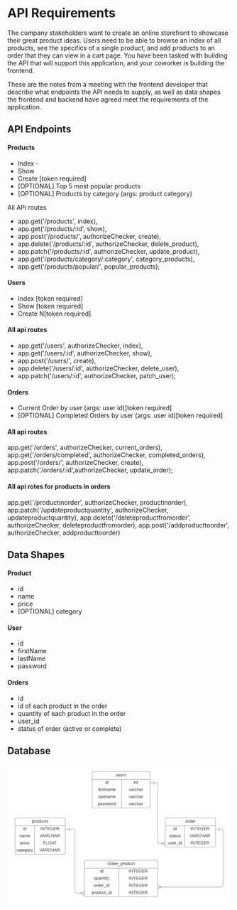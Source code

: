 # API Requirements
The company stakeholders want to create an online storefront to showcase their great product ideas. Users need to be able to browse an index of all products, see the specifics of a single product, and add products to an order that they can view in a cart page. You have been tasked with building the API that will support this application, and your coworker is building the frontend.

These are the notes from a meeting with the frontend developer that describe what endpoints the API needs to supply, as well as data shapes the frontend and backend have agreed meet the requirements of the application. 

## API Endpoints
#### Products
- Index - 
- Show
- Create [token required]
- [OPTIONAL] Top 5 most popular products 
- [OPTIONAL] Products by category (args: product category)

All APi routes
- app.get('/products', index),
- app.get('/products/:id', show),
- app.post('/products/', authorizeChecker, create),
- app.delete('/products/:id', authorizeChecker, delete_product),
- app.patch('/products/:id', authorizeChecker, update_product),
- app.get('/products/category/:category', category_products),
- app.get('/products/popular/', popular_products);


#### Users
- Index [token required]
- Show [token required]
- Create N[token required]

#### All api routes
- app.get('/users', authorizeChecker, index),
- app.get('/users/:id', authorizeChecker, show),
- app.post('/users/', create),
- app.delete('/users/:id', authorizeChecker, delete_user),
- app.patch('/users/:id', authorizeChecker, patch_user);

#### Orders
- Current Order by user (args: user id)[token required]
- [OPTIONAL] Completed Orders by user (args: user id)[token required]

#### All api routes

app.get('/orders', authorizeChecker, current_orders),
app.get('/orders/completed', authorizeChecker, completed_orders),
app.post('/orders/', authorizeChecker, create),
app.patch('/orders/:id',authorizeChecker, update_order);

#### All api rotes for products in orders
app.get('/productinorder', authorizeChecker, productinorder),
app.patch('/updateproductquantity', authorizeChecker, updateproductquantity),
app.delete('/deleteproductfromorder', authorizeChecker, deleteproductfromorder),
app.post('/addproducttoorder', authorizeChecker, addproducttoorder)


## Data Shapes
#### Product
-  id
- name
- price
- [OPTIONAL] category

#### User
- id
- firstName
- lastName
- password

#### Orders
- id
- id of each product in the order
- quantity of each product in the order
- user_id
- status of order (active or complete)

## Database
![alt text](https://github.com/Abdi-Beyond/Build-A-Storefront-Backend/blob/main/Db%20schema.png?raw=true)
